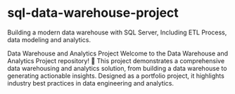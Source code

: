 # sql-data-warehouse-project
Building a modern data warehouse with SQL Server, Including ETL Process, data modeling and analytics.

Data Warehouse and Analytics Project
Welcome to the Data Warehouse and Analytics Project repository! 🚀
This project demonstrates a comprehensive data warehousing and analytics solution, from building a data warehouse to generating actionable insights. Designed as a portfolio project, it highlights industry best practices in data engineering and analytics.
